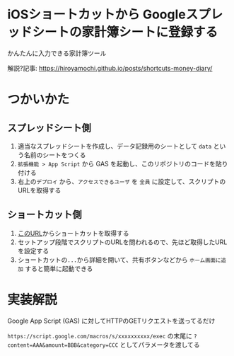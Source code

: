 # iOSショートカットから Googleスプレッドシートの家計簿シートに登録する

かんたんに入力できる家計簿ツール

解説?記事: https://hiroyamochi.github.io/posts/shortcuts-money-diary/

# つかいかた
## スプレッドシート側
1. 適当なスプレッドシートを作成し、データ記録用のシートとして `data` という名前のシートをつくる
2. `拡張機能 > App Script` から GAS を起動し、このリポジトリのコードを貼り付ける
3. 右上の`デプロイ` から、`アクセスできるユーザ` を `全員` に設定して、スクリプトのURLを取得する

## ショートカット側
1. [このURL](https://www.icloud.com/shortcuts/d831adcb4121416eab0e9d6973f35d1b)からショートカットを取得する
2. セットアップ段階でスクリプトのURLを問われるので、先ほど取得したURLを設定する
3. ショートカットの`...`から詳細を開いて、共有ボタンなどから `ホーム画面に追加` すると簡単に起動できる

# 実装解説
Google App Script (GAS) に対してHTTPのGETリクエストを送ってるだけ

`https://script.google.com/macros/s/xxxxxxxxxx/exec` の末尾に `?content=AAA&amount=BBB&category=CCC` としてパラメータを渡してる
